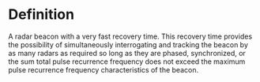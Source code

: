 # Definition

A radar beacon with a very fast recovery time. This recovery time
provides the possibility of simultaneously interrogating and tracking
the beacon by as many radars as required so long as they are phased,
synchronized, or the sum total pulse recurrence frequency does not
exceed the maximum pulse recurrence frequency characteristics of the
beacon.
